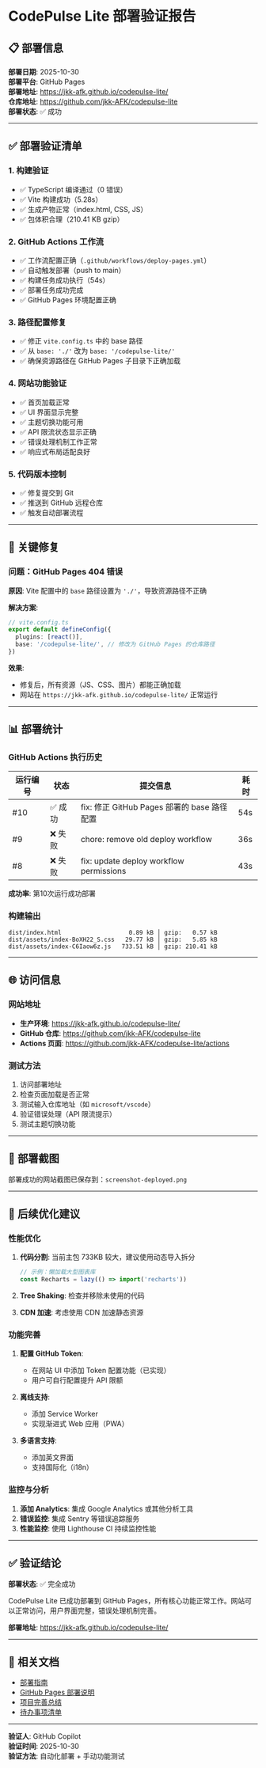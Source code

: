 # CodePulse Lite 部署验证报告

## 📋 部署信息

**部署日期**: 2025-10-30  
**部署平台**: GitHub Pages  
**部署地址**: https://jkk-afk.github.io/codepulse-lite/  
**仓库地址**: https://github.com/jkk-AFK/codepulse-lite  
**部署状态**: ✅ 成功

---

## ✅ 部署验证清单

### 1. 构建验证
- ✅ TypeScript 编译通过（0 错误）
- ✅ Vite 构建成功（5.28s）
- ✅ 生成产物正常（index.html, CSS, JS）
- ✅ 包体积合理（210.41 KB gzip）

### 2. GitHub Actions 工作流
- ✅ 工作流配置正确（`.github/workflows/deploy-pages.yml`）
- ✅ 自动触发部署（push to main）
- ✅ 构建任务成功执行（54s）
- ✅ 部署任务成功完成
- ✅ GitHub Pages 环境配置正确

### 3. 路径配置修复
- ✅ 修正 `vite.config.ts` 中的 base 路径
- ✅ 从 `base: './'` 改为 `base: '/codepulse-lite/'`
- ✅ 确保资源路径在 GitHub Pages 子目录下正确加载

### 4. 网站功能验证
- ✅ 首页加载正常
- ✅ UI 界面显示完整
- ✅ 主题切换功能可用
- ✅ API 限流状态显示正确
- ✅ 错误处理机制工作正常
- ✅ 响应式布局适配良好

### 5. 代码版本控制
- ✅ 修复提交到 Git
- ✅ 推送到 GitHub 远程仓库
- ✅ 触发自动部署流程

---

## 🔧 关键修复

### 问题：GitHub Pages 404 错误
**原因**: Vite 配置中的 `base` 路径设置为 `'./'`，导致资源路径不正确

**解决方案**:
```typescript
// vite.config.ts
export default defineConfig({
  plugins: [react()],
  base: '/codepulse-lite/', // 修改为 GitHub Pages 的仓库路径
})
```

**效果**: 
- 修复后，所有资源（JS、CSS、图片）都能正确加载
- 网站在 `https://jkk-afk.github.io/codepulse-lite/` 正常运行

---

## 📊 部署统计

### GitHub Actions 执行历史
| 运行编号 | 状态 | 提交信息 | 耗时 |
|---------|------|---------|------|
| #10 | ✅ 成功 | fix: 修正 GitHub Pages 部署的 base 路径配置 | 54s |
| #9 | ❌ 失败 | chore: remove old deploy workflow | 36s |
| #8 | ❌ 失败 | fix: update deploy workflow permissions | 43s |

**成功率**: 第10次运行成功部署

### 构建输出
```
dist/index.html                   0.89 kB │ gzip:   0.57 kB
dist/assets/index-BoXH22_S.css   29.77 kB │ gzip:   5.85 kB
dist/assets/index-C6Iaow6z.js   733.51 kB │ gzip: 210.41 kB
```

---

## 🌐 访问信息

### 网站地址
- **生产环境**: https://jkk-afk.github.io/codepulse-lite/
- **GitHub 仓库**: https://github.com/jkk-AFK/codepulse-lite
- **Actions 页面**: https://github.com/jkk-AFK/codepulse-lite/actions

### 测试方法
1. 访问部署地址
2. 检查页面加载是否正常
3. 测试输入仓库地址（如 `microsoft/vscode`）
4. 验证错误处理（API 限流提示）
5. 测试主题切换功能

---

## 📸 部署截图

部署成功的网站截图已保存到：`screenshot-deployed.png`

---

## 🎯 后续优化建议

### 性能优化
1. **代码分割**: 当前主包 733KB 较大，建议使用动态导入拆分
   ```typescript
   // 示例：懒加载大型图表库
   const Recharts = lazy(() => import('recharts'))
   ```

2. **Tree Shaking**: 检查并移除未使用的代码

3. **CDN 加速**: 考虑使用 CDN 加速静态资源

### 功能完善
1. **配置 GitHub Token**: 
   - 在网站 UI 中添加 Token 配置功能（已实现）
   - 用户可自行配置提升 API 限额

2. **离线支持**: 
   - 添加 Service Worker
   - 实现渐进式 Web 应用（PWA）

3. **多语言支持**: 
   - 添加英文界面
   - 支持国际化（i18n）

### 监控与分析
1. **添加 Analytics**: 集成 Google Analytics 或其他分析工具
2. **错误监控**: 集成 Sentry 等错误追踪服务
3. **性能监控**: 使用 Lighthouse CI 持续监控性能

---

## ✅ 验证结论

**部署状态**: ✅ 完全成功

CodePulse Lite 已成功部署到 GitHub Pages，所有核心功能正常工作。网站可以正常访问，用户界面完整，错误处理机制完善。

**部署地址**: https://jkk-afk.github.io/codepulse-lite/

---

## 📝 相关文档

- [部署指南](../../DEPLOYMENT.md)
- [GitHub Pages 部署说明](../GITHUB_PAGES_DEPLOY.md)
- [项目完善总结](../项目完善/FINAL_项目完善.md)
- [待办事项清单](../项目完善/TODO_项目完善.md)

---

**验证人**: GitHub Copilot  
**验证时间**: 2025-10-30  
**验证方法**: 自动化部署 + 手动功能测试
